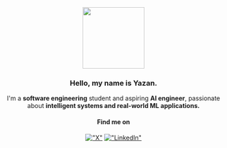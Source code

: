 <div align="center">
  <img src="https://i.pinimg.com/originals/e3/63/e3/e363e38ceffaece60e00b87ee4286e08.gif" width="140" /> 


  ### Hello, my name is Yazan.
  I'm a **software engineering** student and aspiring **AI engineer**, passionate about **intelligent systems and real-world ML applications.**
  
  #### Find me on
  [!["X"](https://img.shields.io/twitter/follow/POGYaz?label=Follow%20me)](https://twitter.com/POGYaz)
  [!["LinkedIn"](https://img.shields.io/badge/LinkedIn-blue?style=flat&logo=linkedin&labelColor=blue)](https://www.linkedin.com/in/yazanalkamal/)
  
<div />
